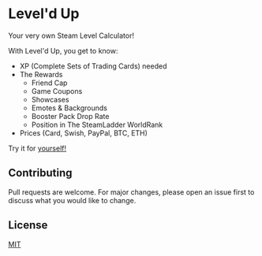 
# **Level'd Up**

Your very own Steam Level Calculator!

With Level'd Up, you get to know:

- XP (Complete Sets of Trading Cards) needed
- The Rewards 
	- Friend Cap
	- Game Coupons
	- Showcases
	- Emotes & Backgrounds
	- Booster Pack Drop Rate
	- Position in The SteamLadder WorldRank
- Prices (Card, Swish, PayPal, BTC, ETH)

Try it for [yourself!](https://leveldup.xyz)

## Contributing

Pull requests are welcome. For major changes, please open an issue first to discuss what you would like to change.

## License

[MIT](https://choosealicense.com/licenses/mit/)